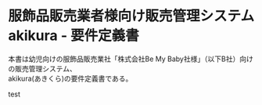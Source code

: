 # 服飾品販売業者様向け販売管理システム akikura - 要件定義書

本書は幼児向けの服飾品販売業社「株式会社Be My Baby社様」（以下B社）向けの販売管理システム、  
akikura\(あきくら\)の要件定義書である。

test

